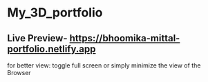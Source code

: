 # My_3D_portfolio
## Live Preview- https://bhoomika-mittal-portfolio.netlify.app   
for better view: toggle full screen or simply minimize the view of the Browser
